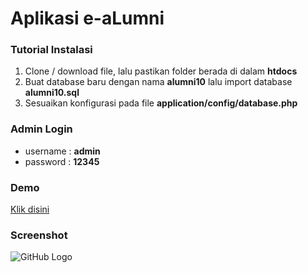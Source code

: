 # Aplikasi e-aLumni

### Tutorial Instalasi
1. Clone / download file, lalu pastikan folder berada di dalam **htdocs** 
2. Buat database baru dengan nama **alumni10** lalu import database **alumni10.sql**
3. Sesuaikan konfigurasi pada file **application/config/database.php**

### Admin Login
* username : **admin**
* password : **12345**

### Demo
[Klik disini](http://alumni10.epizy.com/)

### Screenshot
![GitHub Logo](https://i.postimg.cc/fRxJxJV5/admin.png)
